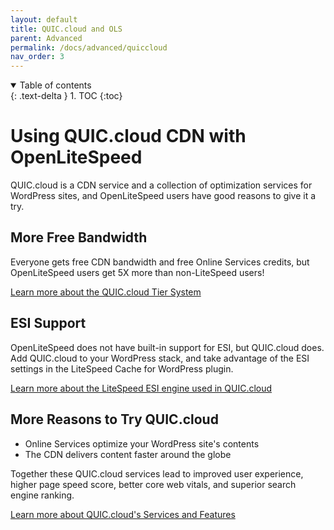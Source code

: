 ```yaml
---
layout: default
title: QUIC.cloud and OLS
parent: Advanced
permalink: /docs/advanced/quiccloud
nav_order: 3
---
```



<details open markdown="block">
  <summary>
    Table of contents
  </summary>
  {: .text-delta }
1. TOC
{:toc}

</details>

# Using QUIC.cloud CDN with OpenLiteSpeed

QUIC.cloud is a CDN service and a collection of optimization services for WordPress sites, and OpenLiteSpeed users have good reasons to give it a try.

## More Free Bandwidth
Everyone gets free CDN bandwidth and free Online Services credits, but OpenLiteSpeed users get 5X more than non-LiteSpeed users!

[Learn more about the QUIC.cloud Tier System](https://quic.cloud/docs/billing/about-the-tier-system/)

## ESI Support
OpenLiteSpeed does not have built-in support for ESI, but QUIC.cloud does. Add QUIC.cloud to your WordPress stack, and take advantage of the ESI settings in the LiteSpeed Cache for WordPress plugin.

[Learn more about the LiteSpeed ESI engine used in QUIC.cloud](https://www.litespeedtech.com/products/features/edge-side-includes)

## More Reasons to Try QUIC.cloud

- Online Services optimize your WordPress site's contents
- The CDN delivers content faster around the globe

Together these QUIC.cloud services lead to improved user experience, higher page speed score, better core web vitals, and superior search engine ranking.

[Learn more about QUIC.cloud's Services and Features](https://quic.cloud/quic-cloud-services-and-features/)